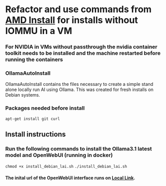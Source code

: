# Refactor and use commands from [AMD Install](https://burakberk.dev/deploying-ollama-open-webui-self-hosted/) for installs without IOMMU in a VM
### For NVIDIA in VMs without passthrough the nvidia container toolkit needs to be installed and the machine restarted before running the containers

### OllamaAutoInstall
OllamaAutoInstall contains the files necessary to create a simple stand alone locally run AI using Ollama. This was created for fresh installs on Debian systems.


### Packages needed before install

```apt-get install git curl```

## Install instructions
### Run the following commands to install the Ollama3.1 latest model and OpenWebUI (running in docker)
```chmod +x install_debian_lai.sh```
```./install_debian_lai.sh```


#### The inital url of the OpenWebUI interface runs on [Local Link](https://localhost:3000).